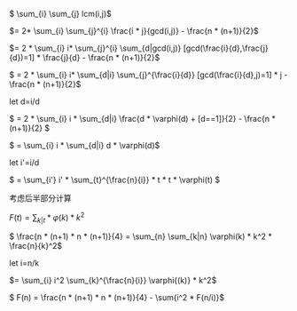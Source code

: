 $  \sum_{i} \sum_{j} lcm(i,j)$

$= 2* \sum_{i} \sum_{j}^{i} \frac{i * j}{gcd(i,j)} - \frac{n * (n+1)}{2}$

$= 2 * \sum_{i} i* \sum_{j}^{i} \sum_{d|gcd(i,j)} [gcd(\frac{i}{d},\frac{j}{d})=1] * \frac{j}{d} - \frac{n * (n+1)}{2}$

$ = 2 * \sum_{i} i* \sum_{d|i} \sum_{j}^{\frac{i}{d}}  [gcd(\frac{i}{d},j)=1] * j - \frac{n * (n+1)}{2}$

let d=i/d

$ = 2 * \sum_{i} i * \sum_{d|i} \frac{d * \varphi(d) + [d==1]}{2} - \frac{n * (n+1)}{2} $

$ = \sum_{i} i * \sum_{d|i} d * \varphi(d)$

let i'=i/d

$ = \sum_{i'} i' * \sum_{t}^{\frac{n}{i}} * t * t * \varphi(t) $

考虑后半部分计算

$F(t)=\sum_{k|t} * \varphi(k) * k^2$

$ \frac{n * (n+1) * n * (n+1)}{4} = \sum_{n} \sum_{k|n} \varphi(k) * k^2 * \frac{n}{k}^2$

let i=n/k

$= \sum_{i} i^2 \sum_{k}^{\frac{n}{i}} \varphi{(k)} * k^2$

$ F(n) = \frac{n * (n+1) * n * (n+1)}{4} - \sum{i^2 * F(n/i)}$

